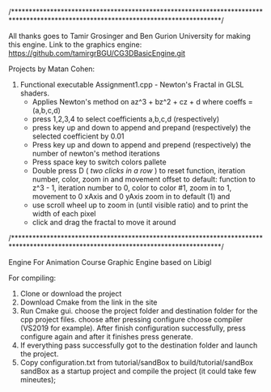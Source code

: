 /***********************************************************************************************************************************/


All thanks goes to Tamir Grosinger and Ben Gurion University for making this engine.
Link to the graphics engine: https://github.com/tamirgrBGU/CG3DBasicEngine.git



Projects by Matan Cohen: 
1. Functional executable Assignment1.cpp - Newton's Fractal in GLSL shaders.
    - Applies Newton's method on az^3 + bz^2 + cz + d where coeffs = (a,b,c,d)
    - press 1,2,3,4 to select coefficients a,b,c,d (respectively)
    - press key up and down to append and prepand (respectively) the selected coefficient by 0.01
    - Press key up and down to append and prepend (respectively) the number of newton's method iterations
    - Press space key to switch colors pallete
    - Double press D ( *two clicks in a row* ) to reset function, iteration number, color, zoom in and movement offset to default:
      function to z^3 - 1, iteration number to 0, color to color #1, zoom in to 1, movement to 0 xAxis and 0 yAxis
      zoom in to default (1) and
    - use scroll wheel up to zoom in (until visible ratio) and to print the width of each pixel
    - click and drag the fractal to move it around

/***********************************************************************************************************************************/


Engine For Animation Course
Graphic Engine based on Libigl

For compiling:
1. Clone or download the project
2. Download Cmake from the link in the site
3. Run Cmake gui. choose the project folder
and destination folder for the cpp project
files. choose after pressing configure
choose compiler (VS2019 for example).
After finish configuration successfully,
press configure again and after it finishes
press generate. 
4. If everything pass successfully got to the destination folder and launch the project. 
5. Copy configuration.txt from tutorial/sandBox to build/tutorial/sandBox sandBox as a startup project and compile the project (it could take few mineutes);   

